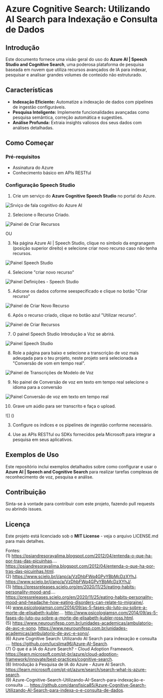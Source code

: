 # Azure Cognitive Search: Utilizando AI Search para Indexação e Consulta de Dados

## Introdução
Este documento fornece uma visão geral do uso do **Azure AI | Speech Studio and Cognitive Search**, uma poderosa plataforma de pesquisa baseada em nuvem que utiliza recursos avançados de IA para indexar, pesquisar e analisar grandes volumes de conteúdo não estruturado.

## Características
- **Indexação Eficiente:** Automatize a indexação de dados com pipelines de ingestão configuráveis.
- **Pesquisa Inteligente:** Implemente funcionalidades avançadas como pesquisa semântica, correção automática e sugestões.
- **Análise Profunda:** Extraia insights valiosos dos seus dados com análises detalhadas.

## Como Começar

### Pré-requisitos
- Assinatura do Azure
- Conhecimento básico em APIs RESTful

### Configuração Speech Studio
1. Crie um serviço do **Azure Cognitive Speech Studio** no portal do Azure.

![Srviço de fala cognitivo do Azure AI](assets\image\painel-SpeechCognitiveServices-AzureAI-SpeechStudio-MS.png)

2. Selecione o Recurso Criado.

![Painel de Criar Recursos](assets\image\Painel-Recurso2-Criar_Recurso_Voz.png)

OU

3. Na página Azure AI | Speech Studio, clique no símbolo da engranagem (posição superior direito) e selecione criar novo recurso caso não tenha recursos.

![Painel Speech Studio](assets\image\painel-AzureAI-SpeechStudio-MS.png)

4. Selecione "criar novo recurso"

![Painel Definições - Speech Studio](assets\image\Painel-Definicoes.png)

5. Adicone os dados coforme seespecificado e clique no botão "Criar recurso"

![Painel de Criar Novo Recurso](assets\image\Painel-Recurso-Criar_Recurso_Voz.png)

6. Após o recurso criado, clique no botão azul "Utilizar recurso".

![Painel de Criar Recursos](assets\image\Painel-Recurso2-Criar_Recurso_Voz.png)

7. O painel Speech Studio Introdução a Voz se abrirá.

![Painel Speech Studio](assets\image\painel-AzureAI-SpeechStudio-MS.png)

8. Role a página para baixo e selecione a transcrição de voz mais adeuqada para o teu projeto, neste projeto será selecionada a "Conversão de vom em tempo real". 

![Painel de Transcrições de Modelo de Voz](assets\image\painel-transcricoesModeloDeVoz-SpeechStudio-MS.png)

9. No painel de Conversão de voz em texto em tempo real selecione o idioma para a conversão

![Painel Conversão de voz em texto em tempo real](assets\image\painel-conversaoVozTextoTempoReal-SpeechStudio-MS.png)

10. Grave um aúdio para ser transcrito e faça o upload.

![]
()

3. Configure os índices e os pipelines de ingestão conforme necessário.

4. Use as APIs RESTful ou SDKs fornecidos pela Microsoft para integrar a pesquisa em seus aplicativos.

## Exemplos de Uso
Este repositório inclui exemplos detalhados sobre como configurar e usar o **Azure AI | Speech and Cognitive Search** para realizar tarefas complexas de reconhecimento de voz, pesquisa e análise.

## Contribuição
Sinta-se à vontade para contribuir com este projeto, fazendo pull requests ou abrindo issues.

## Licença 
Este projeto está licenciado sob o **MIT License** - veja o arquivo LICENSE.md para mais detalhes.

Fontes: <br>
(1) https://psiandresorayalima.blogspot.com/2012/04/entenda-o-que-ha-por-tras-das-picuinhas.... https://psiandresorayalima.blogspot.com/2012/04/entenda-o-que-ha-por-tras-das-picuinhas.html. <br>
(2) https://www.scielo.br/j/anp/a/VzDhbFWq4GPvYBbMcDzXYhJ. https://www.scielo.br/j/anp/a/VzDhbFWq4GPvYBbMcDzXYhJ/. <br>
(3) https://pressreleases.scielo.org/en/2020/11/25/eating-habits-personality-mood-and.... https://pressreleases.scielo.org/en/2020/11/25/eating-habits-personality-mood-and-headache-how-eating-disorders-can-relate-to-migraine/. <br>
(4) www.psicologiamsn.com/2014/09/as-5-fases-do-luto-ou-sobre-a-morte-de-elisabeth-kubler.... http://www.psicologiamsn.com/2014/09/as-5-fases-do-luto-ou-sobre-a-morte-de-elisabeth-kubler-ross.html. <br>
(5) https://www.neurounifesp.com.br/unidades-academicas/ambulatorio-de-avc-e-sono. https://www.neurounifesp.com.br/unidades-academicas/ambulatorio-de-avc-e-sono/. <br>
(6) Azure Cognitive Search: Utilizando AI Search para indexação e consulta .... https://github.com/lucslima96/Azure-AI-Search. <br>
(7) O que é a IA do Azure Search? - Cloud Adoption Framework. https://learn.microsoft.com/pt-br/azure/cloud-adoption-framework/innovate/best-practices/cognitive-search. <br>
(8) Introdução à Pesquisa de IA do Azure - Azure AI Search. https://learn.microsoft.com/pt-pt/azure/search/search-what-is-azure-search. <br>
(9) Azure-Cognitive-Search-Utilizando-AI-Search-para-indexação-e-consulta .... https://github.com/dansfisica85/Azure-Cognitive-Search-Utilizando-AI-Search-para-indexa-o-e-consulta-de-dados. <br>
